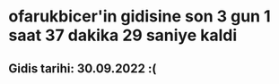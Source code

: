 # ofarukbicer'in gidisine son 3 gun 1 saat 37 dakika 29 saniye kaldi

## Gidis tarihi: 30.09.2022 :(